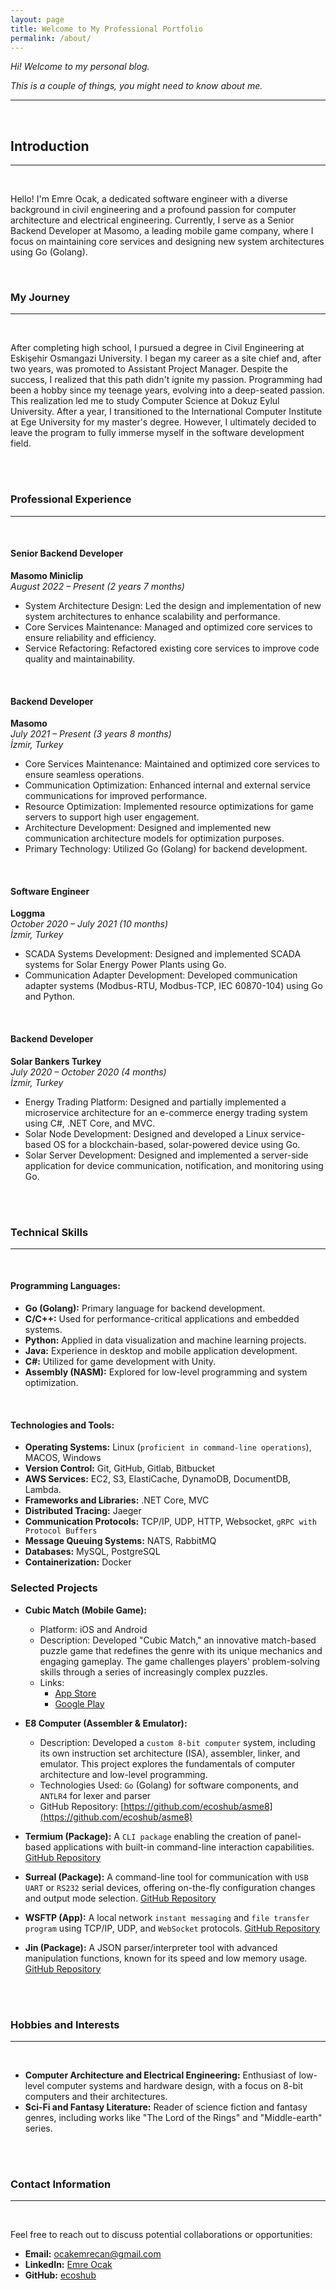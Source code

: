 ```yaml
---
layout: page
title: Welcome to My Professional Portfolio
permalink: /about/
---
```


_Hi! Welcome to my personal blog._

_This is a couple of things, you might need to know about me._

---

<br>


## Introduction

---

<br>

Hello! I'm Emre Ocak, a dedicated software engineer with a diverse background in civil engineering and a profound passion for computer architecture and electrical engineering. Currently, I serve as a Senior Backend Developer at Masomo, a leading mobile game company, where I focus on maintaining core services and designing new system architectures using Go (Golang).

<br>

### My Journey

---

<br>

After completing high school, I pursued a degree in Civil Engineering at Eskişehir Osmangazi University. I began my career as a site chief and, after two years, was promoted to Assistant Project Manager. Despite the success, I realized that this path didn't ignite my passion. Programming had been a hobby since my teenage years, evolving into a deep-seated passion. This realization led me to study Computer Science at Dokuz Eylul University. After a year, I transitioned to the International Computer Institute at Ege University for my master's degree. However, I ultimately decided to leave the program to fully immerse myself in the software development field.

<br>
<br>


### Professional Experience

---

<br>

#### Senior Backend Developer
**Masomo Miniclip**  
*August 2022 – Present (2 years 7 months)*

- System Architecture Design: Led the design and implementation of new system architectures to enhance scalability and performance.
- Core Services Maintenance: Managed and optimized core services to ensure reliability and efficiency.
- Service Refactoring: Refactored existing core services to improve code quality and maintainability.

<br>

#### Backend Developer
**Masomo**  
*July 2021 – Present (3 years 8 months)*  
*İzmir, Turkey*

- Core Services Maintenance: Maintained and optimized core services to ensure seamless operations.
- Communication Optimization: Enhanced internal and external service communications for improved performance.
- Resource Optimization: Implemented resource optimizations for game servers to support high user engagement.
- Architecture Development: Designed and implemented new communication architecture models for optimization purposes.
- Primary Technology: Utilized Go (Golang) for backend development.

<br>

#### Software Engineer
**Loggma**  
*October 2020 – July 2021 (10 months)*  
*İzmir, Turkey*

- SCADA Systems Development: Designed and implemented SCADA systems for Solar Energy Power Plants using Go.
- Communication Adapter Development: Developed communication adapter systems (Modbus-RTU, Modbus-TCP, IEC 60870-104) using Go and Python.

<br>

#### Backend Developer
**Solar Bankers Turkey**  
*July 2020 – October 2020 (4 months)*  
*İzmir, Turkey*

- Energy Trading Platform: Designed and partially implemented a microservice architecture for an e-commerce energy trading system using C#, .NET Core, and MVC.
- Solar Node Development: Designed and developed a Linux service-based OS for a blockchain-based, solar-powered device using Go.
- Solar Server Development: Designed and implemented a server-side application for device communication, notification, and monitoring using Go.

<br>
<br>


### Technical Skills

---

<br>


#### Programming Languages:

  - **Go (Golang):** Primary language for backend development.
  - **C/C++:** Used for performance-critical applications and embedded systems.
  - **Python:** Applied in data visualization and machine learning projects.
  - **Java:** Experience in desktop and mobile application development.
  - **C#:** Utilized for game development with Unity.
  - **Assembly (NASM):** Explored for low-level programming and system optimization.

<br>

#### Technologies and Tools:

  - **Operating Systems:** Linux (`proficient in command-line operations`), MACOS, Windows
  - **Version Control:** Git, GitHub, Gitlab, Bitbucket
  - **AWS Services:** EC2, S3, ElastiCache, DynamoDB, DocumentDB, Lambda.
  - **Frameworks and Libraries:** .NET Core, MVC
  - **Distributed Tracing:** Jaeger
  - **Communication Protocols:** TCP/IP, UDP, HTTP, Websocket, `gRPC with Protocol Buffers`
  - **Message Queuing Systems:** NATS, RabbitMQ
  - **Databases:** MySQL, PostgreSQL
  - **Containerization:** Docker

### Selected Projects

- **Cubic Match (Mobile Game):**
  - Platform: iOS and Android
  - Description: Developed "Cubic Match," an innovative match-based puzzle game that redefines the genre with its unique mechanics and engaging gameplay. The game challenges players' problem-solving skills through a series of increasingly complex puzzles.
  - Links:
    - [App Store](https://apps.apple.com/us/app/cubic-match-puzzle-game/id6733216385)
    - [Google Play](https://play.google.com/store/apps/details?id=com.solitudegames.RubikMatch&hl=en)

- **E8 Computer (Assembler & Emulator):**
  - Description: Developed a `custom 8-bit computer` system, including its own instruction set architecture (ISA), assembler, linker, and emulator. This project explores the fundamentals of computer architecture and low-level programming.
  - Technologies Used: `Go` (Golang) for software components, and `ANTLR4` for lexer and parser
  - GitHub Repository: [https://github.com/ecoshub/asme8](https://github.com/ecoshub/asme8)

- **Termium (Package):** A `CLI package` enabling the creation of panel-based applications with built-in command-line interaction capabilities. [GitHub Repository](https://github.com/ecoshub/termium)

- **Surreal (Package):** A command-line tool for communication with `USB UART` or `RS232` serial devices, offering on-the-fly configuration changes and output mode selection. [GitHub Repository](https://github.com/ecoshub/surreal)

- **WSFTP (App):** A local network `instant messaging` and `file transfer program` using TCP/IP, UDP, and `WebSocket` protocols. [GitHub Repository](https://github.com/ecoshub/wsftp)

- **Jin (Package):** A JSON parser/interpreter tool with advanced manipulation functions, known for its speed and low memory usage. [GitHub Repository](https://github.com/ecoshub/jin)


<br>
<br>

### Hobbies and Interests

---

<br>

- **Computer Architecture and Electrical Engineering:** Enthusiast of low-level computer systems and hardware design, with a focus on 8-bit computers and their architectures.
- **Sci-Fi and Fantasy Literature:** Reader of science fiction and fantasy genres, including works like "The Lord of the Rings" and "Middle-earth" series.

<br>
<br>


### Contact Information

---

<br>

Feel free to reach out to discuss potential collaborations or opportunities:

- **Email:** ocakemrecan@gmail.com
- **LinkedIn:** [Emre Ocak](https://www.linkedin.com/in/emre-ocak-9262131ab/)
- **GitHub:** [ecoshub](https://github.com/ecoshub)
